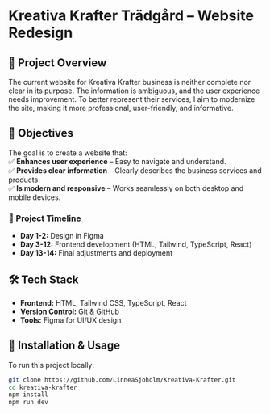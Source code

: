 # Kreativa Krafter Trädgård – Website Redesign  

## 🌿 Project Overview  
The current website for Kreativa Krafter business is neither complete nor clear in its purpose. The information is ambiguous, and the user experience needs improvement. To better represent their services, I aim to modernize the site, making it more professional, user-friendly, and informative.  

## 🎯 Objectives  
The goal is to create a website that:  
✅ **Enhances user experience** – Easy to navigate and understand.  
✅ **Provides clear information** – Clearly describes the business services and products.  
✅ **Is modern and responsive** – Works seamlessly on both desktop and mobile devices.  

### 📅 Project Timeline  
- **Day 1-2:** Design in Figma  
- **Day 3-12:** Frontend development (HTML, Tailwind, TypeScript, React)  
- **Day 13-14:** Final adjustments and deployment  

## 🛠️ Tech Stack  
- **Frontend:** HTML, Tailwind CSS, TypeScript, React  
- **Version Control:** Git & GitHub  
- **Tools:** Figma for UI/UX design  

## 🚀 Installation & Usage  
To run this project locally:  
```bash
git clone https://github.com/LinneaSjoholm/Kreativa-Krafter.git 
cd kreativa-krafter  
npm install  
npm run dev  
